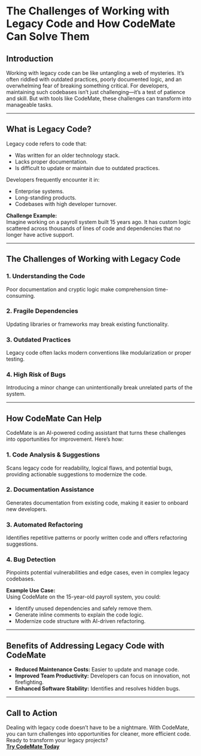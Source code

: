 # The Challenges of Working with Legacy Code and How CodeMate Can Solve Them

## Introduction
Working with legacy code can be like untangling a web of mysteries. It’s often riddled with outdated practices, poorly documented logic, and an overwhelming fear of breaking something critical. For developers, maintaining such codebases isn’t just challenging—it’s a test of patience and skill. But with tools like CodeMate, these challenges can transform into manageable tasks.

---

## What is Legacy Code?
Legacy code refers to code that:
- Was written for an older technology stack.
- Lacks proper documentation.
- Is difficult to update or maintain due to outdated practices.

Developers frequently encounter it in:
- Enterprise systems.
- Long-standing products.
- Codebases with high developer turnover.

**Challenge Example:**  
Imagine working on a payroll system built 15 years ago. It has custom logic scattered across thousands of lines of code and dependencies that no longer have active support.

---

## The Challenges of Working with Legacy Code
### 1. Understanding the Code  
Poor documentation and cryptic logic make comprehension time-consuming.

### 2. Fragile Dependencies  
Updating libraries or frameworks may break existing functionality.

### 3. Outdated Practices  
Legacy code often lacks modern conventions like modularization or proper testing.

### 4. High Risk of Bugs  
Introducing a minor change can unintentionally break unrelated parts of the system.

---

## How CodeMate Can Help
CodeMate is an AI-powered coding assistant that turns these challenges into opportunities for improvement. Here’s how:

### 1. Code Analysis & Suggestions  
Scans legacy code for readability, logical flaws, and potential bugs, providing actionable suggestions to modernize the code.

### 2. Documentation Assistance  
Generates documentation from existing code, making it easier to onboard new developers.

### 3. Automated Refactoring  
Identifies repetitive patterns or poorly written code and offers refactoring suggestions.  

### 4. Bug Detection  
Pinpoints potential vulnerabilities and edge cases, even in complex legacy codebases.

**Example Use Case:**  
Using CodeMate on the 15-year-old payroll system, you could:
- Identify unused dependencies and safely remove them.  
- Generate inline comments to explain the code logic.  
- Modernize code structure with AI-driven refactoring.

---

## Benefits of Addressing Legacy Code with CodeMate
- **Reduced Maintenance Costs:** Easier to update and manage code.  
- **Improved Team Productivity:** Developers can focus on innovation, not firefighting.  
- **Enhanced Software Stability:** Identifies and resolves hidden bugs.

---

## Call to Action
Dealing with legacy code doesn’t have to be a nightmare. With CodeMate, you can turn challenges into opportunities for cleaner, more efficient code. Ready to transform your legacy projects?  
**[Try CodeMate Today](#)**
